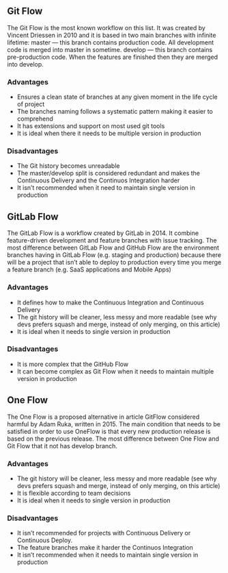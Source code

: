 ## Git Flow
The Git Flow is the most known workflow on this list. It was created by Vincent Driessen in 2010 and it is based in two main branches with infinite lifetime:
master — this branch contains production code. All development code is merged into master in sometime.
develop — this branch contains pre-production code. When the features are finished then they are merged into develop.

### Advantages
* Ensures a clean state of branches at any given moment in the life cycle of project
* The branches naming follows a systematic pattern making it easier to comprehend
* It has extensions and support on most used git tools
* It is ideal when there it needs to be multiple version in production
### Disadvantages
* The Git history becomes unreadable
* The master/develop split is considered redundant and makes the Continuous Delivery and the Continuos Integration harder
* It isn’t recommended when it need to maintain single version in production

## GitLab Flow
The GitLab Flow is a workflow created by GitLab in 2014. It combine feature-driven development and feature branches with issue tracking. The most difference between GitLab Flow and GitHub Flow are the environment branches having in GitLab Flow (e.g. staging and production) because there will be a project that isn’t able to deploy to production every time you merge a feature branch (e.g. SaaS applications and Mobile Apps)

### Advantages
* It defines how to make the Continuous Integration and Continuous Delivery
* The git history will be cleaner, less messy and more readable (see why devs prefers squash and merge, instead of only merging, on this article)
* It is ideal when it needs to single version in production
### Disadvantages
* It is more complex that the GitHub Flow
* It can become complex as Git Flow when it needs to maintain multiple version in production

## One Flow
The One Flow is a proposed alternative in article GitFlow considered harmful by Adam Ruka, written in 2015. The main condition that needs to be satisfied in order to use OneFlow is that every new production release is based on the previous release. The most difference between One Flow and Git Flow that it not has develop branch.
### Advantages
* The git history will be cleaner, less messy and more readable (see why devs prefers squash and merge, instead of only merging, on this article)
* It is flexible according to team decisions
* It is ideal when it needs to single version in production
### Disadvantages
* It isn’t recommended for projects with Continuous Delivery or Continuous Deploy.
* The feature branches make it harder the Continuos Integration
* It isn’t recommended when it needs to maintain single version in production
